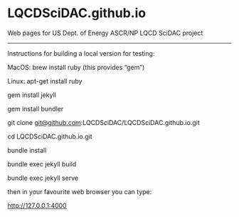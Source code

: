 # LQCDSciDAC.github.io
Web pages for US Dept. of Energy ASCR/NP LQCD SciDAC project

_____


Instructions for building a local version for testing:

MacOS: brew install ruby (this provides “gem”)

Linux: apt-get install ruby

gem install jekyll

gem install bundler

git clone git@github.com:LQCDSciDAC/LQCDSciDAC.github.io.git

cd LQCDSciDAC.github.io.git

bundle install

bundle exec jekyll build

bundle exec jekyll serve

then in your favourite web browser you can type:

http://127.0.0.1:4000




